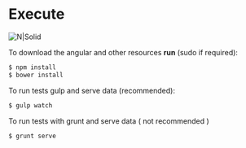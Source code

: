 # Execute

![N|Solid](http://www.alex-arriaga.com/wp-content/uploads/2013/08/Console-128.png)

To download the angular and other resources
**run** (sudo if required):

```sh
$ npm install
$ bower install
```

To run tests gulp and serve data (recommended):
```sh
$ gulp watch
```
To run tests with grunt and serve data ( not recommended )
```sh
$ grunt serve
```
